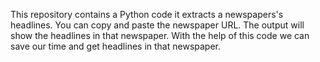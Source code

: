 This repository contains a Python code it extracts a newspapers's headlines. 
You can copy and paste the newspaper URL.
The output will show the headlines in that newspaper.
With the help of this code we can save our time and get headlines in that newspaper.
